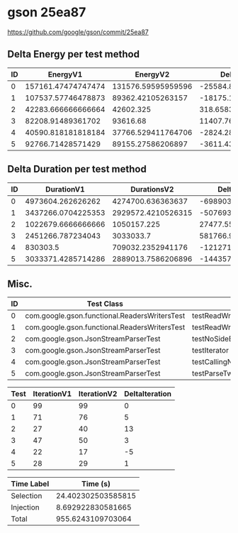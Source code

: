 # gson 25ea87


https://github.com/google/gson/commit/25ea87



## Delta Energy per test method


| ID | EnergyV1 | EnergyV2 | DeltaEnergy | σV1 | σV2 |
| --- | --- | --- | --- | --- | --- |
| 0 | 157161.47474747474 | 131576.59595959596 | -25584.878787878784 | 162573.62528221137 | 130569.1784661744 |
| 1 | 107537.57746478873 | 89362.42105263157 | -18175.156412157157 | 115612.00413508677 | 78746.05837742363 |
| 2 | 42283.666666666664 | 42602.325 | 318.65833333333285 | 22351.23688515462 | 25933.111366925783 |
| 3 | 82208.91489361702 | 93616.68 | 11407.765106382969 | 47999.5062199025 | 48441.78616749799 |
| 4 | 40590.818181818184 | 37766.529411764706 | -2824.2887700534775 | 19142.675683680653 | 3206.49376252862 |
| 5 | 92766.71428571429 | 89155.27586206897 | -3611.438423645319 | 49315.54283377397 | 47640.32619962481 |

## Delta Duration per test method


| ID | DurationV1 | DurationsV2 | DeltaDuration |
| --- | --- | --- | --- |
| 0 | 4973604.262626262 | 4274700.636363637 | -698903.6262626257 |
| 1 | 3437266.0704225353 | 2929572.4210526315 | -507693.64936990384 |
| 2 | 1022679.6666666666 | 1050157.225 | 27477.558333333465 |
| 3 | 2451266.787234043 | 3033033.7 | 581766.9127659574 |
| 4 | 830303.5 | 709032.2352941176 | -121271.26470588241 |
| 5 | 3033371.4285714286 | 2889013.7586206896 | -144357.66995073901 |

## Misc.

| ID | Test Class | Test Method |
| --- | --- | --- |
| 0 | com.google.gson.functional.ReadersWritersTest | testReadWriteTwoObjects |
| 1 | com.google.gson.functional.ReadersWritersTest | testReadWriteTwoStrings |
| 2 | com.google.gson.JsonStreamParserTest | testNoSideEffectForHasNext |
| 3 | com.google.gson.JsonStreamParserTest | testIterator |
| 4 | com.google.gson.JsonStreamParserTest | testCallingNextBeyondAvailableInput |
| 5 | com.google.gson.JsonStreamParserTest | testParseTwoStrings |




| Test | IterationV1 | IterationV2 | DeltaIteration |
| --- | --- | --- | --- |
| 0 | 99 | 99 | 0 |
| 1 | 71 | 76 | 5 |
| 2 | 27 | 40 | 13 |
| 3 | 47 | 50 | 3 |
| 4 | 22 | 17 | -5 |
| 5 | 28 | 29 | 1 |



| Time Label | Time (s) |
| --- | --- |
| Selection | 24.402302503585815 |
| Injection | 8.692922830581665 |
| Total | 955.6243109703064 |


